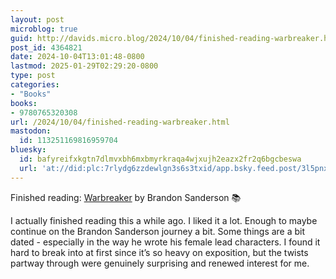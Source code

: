 ```yaml
---
layout: post
microblog: true
guid: http://davids.micro.blog/2024/10/04/finished-reading-warbreaker.html
post_id: 4364821
date: 2024-10-04T13:01:48-0800
lastmod: 2025-01-29T02:29:20-0800
type: post
categories:
- "Books"
books:
- 9780765320308
url: /2024/10/04/finished-reading-warbreaker.html
mastodon:
  id: 113251169816959704
bluesky:
  id: bafyreifxkgtn7dlmvxbh6mxbmyrkraqa4wjxujh2eazx2fr2q6bgcbeswa
  url: 'at://did:plc:7rlydg6zzdewlgn3s6s3txid/app.bsky.feed.post/3l5pnxjc4kn2k'
---
```

Finished reading: [Warbreaker](https://micro.blog/books/9780765320308) by Brandon Sanderson 📚

I actually finished reading this a while ago. I liked it a lot. Enough to maybe continue on the Brandon Sanderson journey a bit. Some things are a bit dated - especially in the way he wrote his female lead characters. I found it hard to break into at first since it’s so heavy on exposition, but the twists partway through were genuinely surprising and renewed interest for me.
